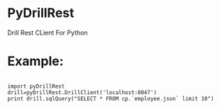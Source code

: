# PyDrillRest

Drill Rest CLient For Python

# Example:

<code>
import pyDrillRest
drill=pyDrillRest.DrillClient('localhost:8047')
print drill.sqlQuery("SELECT * FROM cp.`employee.json` limit 10")
</code>
